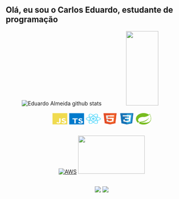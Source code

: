 ## Olá, eu sou o Carlos Eduardo, estudante de programação
<div align="center">
  <div align="center">  
  <img width="49%" height="195px" src="https://github-readme-stats.vercel.app/api?username=EduardoAlmeida10&show_icons=true&count_private=true&hide_border=true&title_color=00bfbf&icon_color=00bfbf&text_color=c9d1d9&bg_color=0d1117" alt="Eduardo Almeida github stats" /> 
  <img width="41%" height="195px" src="https://github-readme-stats.vercel.app/api/top-langs/?username=EduardoAlmeida10&layout=compact&hide_border=true&title_color=00bfbf&text_color=00bfbf&bg_color=0d1117" />
</div>
<div style="display: inline_block"><br>
  <img align="center" alt="dudu-Js" height="30" width="40" src="https://raw.githubusercontent.com/devicons/devicon/master/icons/javascript/javascript-plain.svg">
  <img align="center" alt="dudu-Ts" height="30" width="40" src="https://raw.githubusercontent.com/devicons/devicon/master/icons/typescript/typescript-plain.svg">
  <img align="center" alt="dudu-React" height="30" width="40" src="https://raw.githubusercontent.com/devicons/devicon/master/icons/react/react-original.svg">
  <img align="center" alt="dudu-HTML" height="30" width="40" src="https://raw.githubusercontent.com/devicons/devicon/master/icons/html5/html5-original.svg">
  <img align="center" alt="dudu-CSS" height="30" width="40" src="https://raw.githubusercontent.com/devicons/devicon/master/icons/css3/css3-original.svg">
  <img align="center" alt="dudu-CSS" height="30" width="40" src="https://raw.githubusercontent.com/devicons/devicon/master/icons/spring/spring-original.svg">
</div>
  
  ##

  [![AWS](https://images.credly.com/size/110x110/images/73e4a58b-a8ef-41a3-a7db-9183dd269882/image.png
)](https://www.credly.com/badges/3ad6c3e4-8a42-4bac-86a2-c117ce967c32/print) <a href="https://drive.google.com/file/d/1kvSnLykOZZLTezlLcyKzTMOxK2KIlrhd/view?usp=sharing"> 
<img width="175px" height="100px" src="https://leadfortaleza.com.br/ead/assets/images/logo-dell.png"/>
</a> 

##
 
<div> 
  <a href="https://instagram.com/eduardo_almeida53" target="_blank"><img src="https://img.shields.io/badge/-Instagram-%23E4405F?style=for-the-badge&logo=instagram&logoColor=white" target="_blank"></a>
  <a href = "mailto:eduardoalmeida101325@gmail.com"><img src="https://img.shields.io/badge/-Gmail-%23333?style=for-the-badge&logo=gmail&logoColor=white" target="_blank"></a> 
